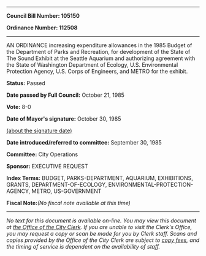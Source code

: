 

********

**Council Bill Number: 105150**
   
**Ordinance Number: 112508**
********

 AN ORDINANCE increasing expenditure allowances in the 1985 Budget of the Department of Parks and Recreation, for development of the State of The Sound Exhibit at the Seattle Aquarium and authorizing agreement with the State of Washington Department of Ecology, U.S. Environmental Protection Agency, U.S. Corps of Engineers, and METRO for the exhibit.

**Status:** Passed
   
**Date passed by Full Council:** October 21, 1985
   
**Vote:** 8-0
   
**Date of Mayor's signature:** October 30, 1985
   
[(about the signature date)](/~public/approvaldate.htm)
   
   
   
**Date introduced/referred to committee:** September 30, 1985
   
**Committee:** City Operations
   
**Sponsor:** EXECUTIVE REQUEST
   
   
**Index Terms:** BUDGET, PARKS-DEPARTMENT, AQUARIUM, EXHIBITIONS, GRANTS, DEPARTMENT-OF-ECOLOGY, ENVIRONMENTAL-PROTECTION-AGENCY, METRO, US-GOVERNMENT

**Fiscal Note:**_(No fiscal note available at this time)_
********

_No text for this document is available on-line. You may view this document at [the Office of the City Clerk](http://www.seattle.gov/leg/clerk/contactUs.htm). If you are unable to visit the Clerk's Office, you may request a copy or scan be made for you by Clerk staff. Scans and copies provided by the Office of the City Clerk are subject to [copy fees](http://clerk.seattle.gov/~public/clerkfees.htm), and the timing of service is dependent on the availability of staff._

